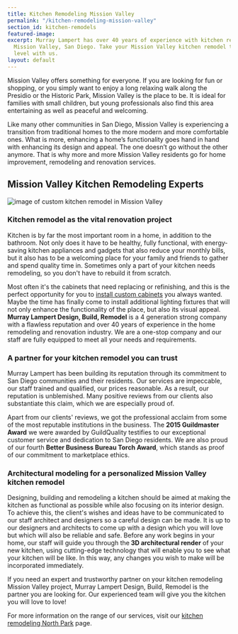 ```yaml
---
title: Kitchen Remodeling Mission Valley
permalink: "/kitchen-remodeling-mission-valley"
section_id: kitchen-remodels
featured-image: 
excerpt: Murray Lampert has over 40 years of experience with kitchen remodeling in
  Mission Valley, San Diego. Take your Mission Valley kitchen remodel to the next
  level with us.
layout: default
---
```


Mission Valley offers something for everyone. If you are looking for fun or shopping, or you simply want to enjoy a long relaxing walk along the Presidio or the Historic Park, Mission Valley is the place to be. It is ideal for families with small children, but young professionals also find this area entertaining as well as peaceful and welcoming.

Like many other communities in San Diego, Mission Valley is experiencing a transition from traditional homes to the more modern and more comfortable ones. What is more, enhancing a home’s functionality goes hand in hand with enhancing its design and appeal. The one doesn’t go without the other anymore. That is why more and more Mission Valley residents go for home improvement, remodeling and renovation services.

## Mission Valley Kitchen Remodeling Experts

![image of custom kitchen remodel in Mission Valley](/uploads/thiros-kitchen-after.jpg "Mission Valley Kitchen Remodel")

### Kitchen remodel as the vital renovation project

Kitchen is by far the most important room in a home, in addition to the bathroom. Not only does it have to be healthy, fully functional, with energy-saving kitchen appliances and gadgets that also reduce your monthly bills, but it also has to be a welcoming place for your family and friends to gather and spend quality time in. Sometimes only a part of your kitchen needs remodeling, so you don't have to rebuild it from scratch.

Most often it's the cabinets that need replacing or refinishing, and this is the perfect opportunity for you to <a href="http://murraylampert.com/san-diego-custom-cabinet-construction-services/">install custom cabinets</a> you always wanted. Maybe the time has finally come to install additional lighting fixtures that will not only enhance the functionality of the place, but also its visual appeal. <strong>Murray Lampert Design, Build, Remodel</strong> is a 4 generation strong company with a flawless reputation and over 40 years of experience in the home remodeling and renovation industry. We are a one-stop company and our staff are fully equipped to meet all your needs and requirements.

### A partner for your kitchen remodel you can trust

Murray Lampert has been building its reputation through its commitment to San Diego communities and their residents. Our services are impeccable, our staff trained and qualified, our prices reasonable. As a result, our reputation is unblemished. Many positive reviews from our clients also substantiate this claim, which we are especially proud of.

Apart from our clients' reviews, we got the professional acclaim from some of the most reputable institutions in the business. The <strong>2015 Guildmaster Award</strong> we were awarded by GuildQuality testifies to our exceptional customer service and dedication to San Diego residents. We are also proud of our fourth <strong>Better Business Bureau Torch Award</strong>, which stands as proof of our commitment to marketplace ethics.

### Architectural modeling for a personalized Mission Valley kitchen remodel

Designing, building and remodeling a kitchen should be aimed at making the kitchen as functional as possible while also focusing on its interior design. To achieve this, the client's wishes and ideas have to be communicated to our staff architect and designers so a careful design can be made. It is up to our designers and architects to come up with a design which you will love but which will also be reliable and safe. Before any work begins in your home, our staff will guide you through the<strong> 3D architectural render</strong> of your new kitchen, using cutting-edge technology that will enable you to see what your kitchen will be like. In this way, any changes you wish to make will be incorporated immediately.

If you need an expert and trustworthy partner on your kitchen remodeling Mission Valley project, Murray Lampert Design, Build, Remodel is the partner you are looking for. Our experienced team will give you the kitchen you will love to love!

For more information on the range of our services, visit our <a href="http://murraylampert.com/kitchen-remodeling-north-park">kitchen remodeling North Park</a> page.
